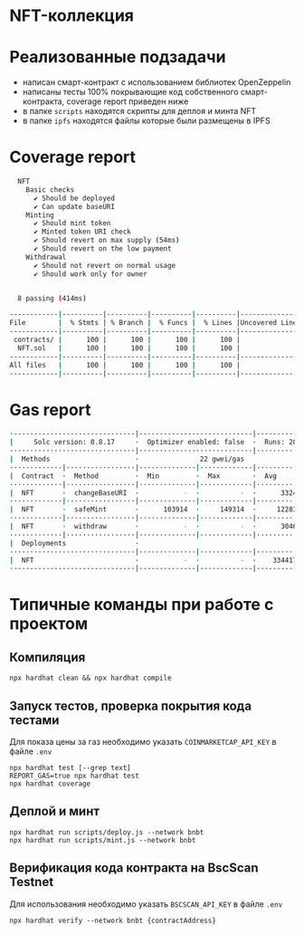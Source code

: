# NFT-коллекция

# Реализованные подзадачи
- написан смарт-контракт с использованием библиотек OpenZeppelin
- написаны тесты 100% покрывающие код собственного смарт-контракта, coverage report приведен ниже
- в папке `scripts` находятся скрипты для деплоя и минта NFT
- в папке `ipfs` находятся файлы которые были размещены в IPFS

# Coverage report

```bash
  NFT
    Basic checks
      ✔ Should be deployed
      ✔ Can update baseURI
    Minting
      ✔ Should mint token
      ✔ Minted token URI check
      ✔ Should revert on max supply (54ms)
      ✔ Should revert on the low payment
    Withdrawal
      ✔ Should not revert on normal usage
      ✔ Should work only for owner


  8 passing (414ms)

------------|----------|----------|----------|----------|----------------|
File        |  % Stmts | % Branch |  % Funcs |  % Lines |Uncovered Lines |
------------|----------|----------|----------|----------|----------------|
 contracts/ |      100 |      100 |      100 |      100 |                |
  NFT.sol   |      100 |      100 |      100 |      100 |                |
------------|----------|----------|----------|----------|----------------|
All files   |      100 |      100 |      100 |      100 |                |
------------|----------|----------|----------|----------|----------------|
```

# Gas report

```bash
·------------------------------|----------------------------|-------------|-----------------------------·
|     Solc version: 0.8.17     ·  Optimizer enabled: false  ·  Runs: 200  ·  Block limit: 30000000 gas  │
·······························|····························|·············|······························
|  Methods                     ·               22 gwei/gas                ·       1795.01 usd/eth       │
·············|·················|··············|·············|·············|···············|··············
|  Contract  ·  Method         ·  Min         ·  Max        ·  Avg        ·  # calls      ·  usd (avg)  │
·············|·················|··············|·············|·············|···············|··············
|  NFT       ·  changeBaseURI  ·           -  ·          -  ·      33245  ·            2  ·       1.31  │
·············|·················|··············|·············|·············|···············|··············
|  NFT       ·  safeMint       ·      103914  ·     149314  ·     122831  ·           12  ·       4.85  │
·············|·················|··············|·············|·············|···············|··············
|  NFT       ·  withdraw       ·           -  ·          -  ·      30466  ·            2  ·       1.20  │
·············|·················|··············|·············|·············|···············|··············
|  Deployments                 ·                                          ·  % of limit   ·             │
·······························|··············|·············|·············|···············|··············
|  NFT                         ·           -  ·          -  ·    3344177  ·       11.1 %  ·     132.06  │
·------------------------------|--------------|-------------|-------------|---------------|-------------·
```

# Типичные команды при работе с проектом

## Компиляция
```console
npx hardhat clean && npx hardhat compile
```

## Запуск тестов, проверка покрытия кода тестами

Для показа цены за газ необходимо указать `COINMARKETCAP_API_KEY` в файле `.env`

```console
npx hardhat test [--grep text]
REPORT_GAS=true npx hardhat test
npx hardhat coverage
```

## Деплой и минт

```console
npx hardhat run scripts/deploy.js --network bnbt
npx hardhat run scripts/mint.js --network bnbt
```

## Верификация кода контракта на BscScan Testnet

Для использования необходимо указать `BSCSCAN_API_KEY` в файле `.env`

```console
npx hardhat verify --network bnbt {contractAddress}
```